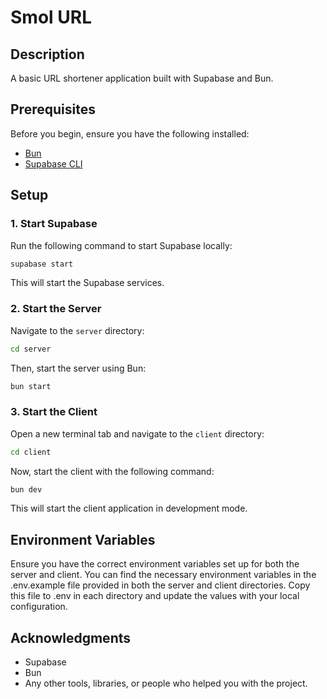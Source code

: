 # Smol URL

## Description

A basic URL shortener application built with Supabase and Bun.

## Prerequisites

Before you begin, ensure you have the following installed:

- [Bun](https://bun.sh/)
- [Supabase CLI](https://supabase.com/docs/guides/cli)

## Setup

### 1. Start Supabase

Run the following command to start Supabase locally:

```bash
supabase start
```

This will start the Supabase services.

### 2. Start the Server

Navigate to the `server` directory:

```bash
cd server
```

Then, start the server using Bun:

```bash
bun start
```

### 3. Start the Client

Open a new terminal tab and navigate to the `client` directory:

```bash
cd client
```

Now, start the client with the following command:

```bash
bun dev
```

This will start the client application in development mode.

## Environment Variables

Ensure you have the correct environment variables set up for both the server and client. You can find the necessary environment variables in the .env.example file provided in both the server and client directories. Copy this file to .env in each directory and update the values with your local configuration.

## Acknowledgments

- Supabase
- Bun
- Any other tools, libraries, or people who helped you with the project.
